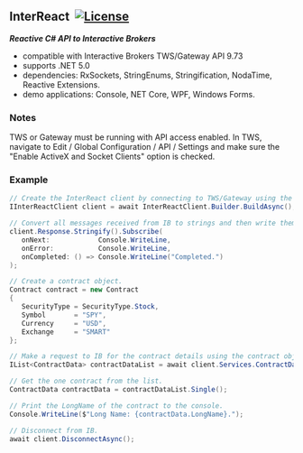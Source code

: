 ## InterReact&nbsp;&nbsp;[![License](https://img.shields.io/badge/license-Apache%202.0-7755BB.svg)](https://opensource.org/licenses/Apache-2.0)

***Reactive C# API to Interactive Brokers***
- compatible with Interactive Brokers TWS/Gateway API 9.73
- supports .NET 5.0
- dependencies: RxSockets, StringEnums, Stringification, NodaTime, Reactive Extensions.
- demo applications: Console, NET Core, WPF, Windows Forms.

### Notes ###

TWS or Gateway must be running with API access enabled. In TWS, navigate to Edit / Global Configuration / API / Settings and make sure the "Enable ActiveX and Socket Clients" option is checked.

### Example ###

```csharp
// Create the InterReact client by connecting to TWS/Gateway using the default port and a random clientId.
IInterReactClient client = await InterReactClient.Builder.BuildAsync();

// Convert all messages received from IB to strings and then write them to the console.
client.Response.Stringify().Subscribe(
   onNext:            Console.WriteLine, 
   onError:           Console.WriteLine, 
   onCompleted: () => Console.WriteLine("Completed.")
);

// Create a contract object.
Contract contract = new Contract
{
   SecurityType = SecurityType.Stock,
   Symbol       = "SPY",
   Currency     = "USD",
   Exchange     = "SMART"
};

// Make a request to IB for the contract details using the contract object.
IList<ContractData> contractDataList = await client.Services.ContractDataObservable(contract);

// Get the one contract from the list.
ContractData contractData = contractDataList.Single();

// Print the LongName of the contract to the console.
Console.WriteLine($"Long Name: {contractData.LongName}.");

// Disconnect from IB.
await client.DisconnectAsync();
```
